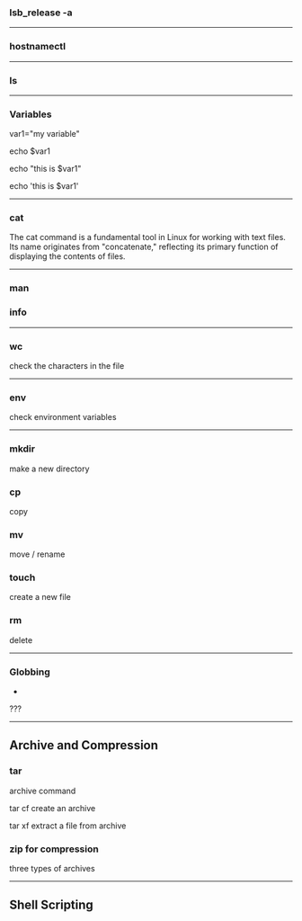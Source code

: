 ### lsb_release -a
---
### hostnamectl
---
### ls 
---

### Variables

var1="my variable"

echo $var1

echo "this is $var1"

echo 'this is $var1'

---
### cat

The cat command is a fundamental tool in Linux for working with text files. Its name originates from "concatenate," reflecting its primary function of displaying the contents of files.

---

### man 
### info

---

### wc 
check the characters in the file

---

### env 
check environment variables

---

### mkdir
make a new directory 

### cp 
copy 

### mv
move / rename 

### touch 
create a new file

### rm
delete

---

### Globbing
*
???

---

## Archive and Compression 

### tar 
archive command

tar cf 
create an archive 

tar xf 
extract a file from archive

### zip for compression
three types of archives

---

## Shell Scripting




